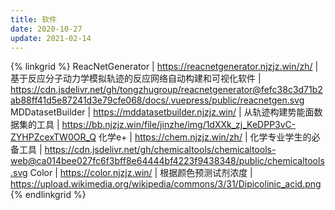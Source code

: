 ```yaml
---
title: 软件
date: 2020-10-27
update: 2021-02-14
---
```


{% linkgrid %}
ReacNetGenerator | https://reacnetgenerator.njzjz.win/zh/ | 基于反应分子动力学模拟轨迹的反应网络自动构建和可视化软件 | https://cdn.jsdelivr.net/gh/tongzhugroup/reacnetgenerator@fefc38c3d71b2ab88ff41d5e87241d3e79cfe068/docs/.vuepress/public/reacnetgen.svg
MDDatasetBuilder | https://mddatasetbuilder.njzjz.win/ | 从轨迹构建势能面数据集的工具 | https://bb.njzjz.win/file/jinzhe/img/1dXXk_zj_KeDPP3vC-ZYHPZcexTW0OR_Q
化学e+ | https://chem.njzjz.win/zh/ | 化学专业学生的必备工具 | https://cdn.jsdelivr.net/gh/chemicaltools/chemicaltools-web@ca014bee027fc6f3bff8e64444bf4223f9438348/public/chemicaltools.svg
Color | https://color.njzjz.win/ | 根据颜色预测试剂浓度 | https://upload.wikimedia.org/wikipedia/commons/3/31/Dipicolinic_acid.png
{% endlinkgrid %}

